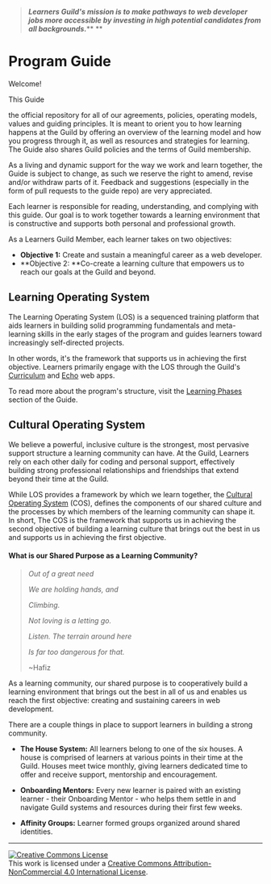 > _**Learners Guild's mission is to make pathways to web developer jobs more accessible by investing in high potential candidates from all backgrounds.**_** **

# Program Guide

Welcome!

This Guide 

the official repository for all of our agreements, policies, operating models, values and guiding principles. It is meant to orient you to how learning happens at the Guild by offering an overview of the learning model and how you progress through it, as well as resources and strategies for learning. The Guide also shares Guild policies and the terms of Guild membership.

As a living and dynamic support for the way we work and learn together, the Guide is subject to change, as such we reserve the right to amend, revise and/or withdraw parts of it. Feedback and suggestions \(especially in the form of pull requests to the guide repo\) are very appreciated.

Each learner is responsible for reading, understanding, and complying with this guide. Our goal is to work together towards a learning environment that is constructive and supports both personal and professional growth.

As a Learners Guild Member, each learner takes on two objectives:

* **Objective 1:** Create and sustain a meaningful career as a web developer.
* **Objective 2: **Co-create a learning culture that empowers us to reach our goals at the Guild and beyond.

## Learning Operating System

The Learning Operating System \(LOS\) is a sequenced training platform that aids learners in building solid programming fundamentals and meta-learning skills in the early stages of the program and guides learners toward increasingly self-directed projects.

In other words, it's the framework that supports us in achieving the first objective. Learners primarily engage with the LOS through the Guild's [Curriculum](https://curriculum.learnersguild.org/) and [Echo](https://echo.learnersguild.org/) web apps.

To read more about the program's structure, visit the [Learning Phases](/Learning/Phases.md) section of the Guide.

## Cultural Operating System

We believe a powerful, inclusive culture is the strongest, most pervasive support structure a learning community can have. At the Guild, Learners rely on each other daily for coding and personal support, effectively building strong professional relationships and friendships that extend beyond their time at the Guild.

While LOS provides a framework by which we learn together, the [Cultural Operating System](https://cos.learnersguild.org/) \(COS\), defines the components of our shared culture and the processes by which members of the learning community can shape it. In short, The COS  is the framework that supports us in achieving the second objective of building a learning culture that brings out the best in us and supports us in achieving the first objective.

#### **What is our Shared Purpose as a Learning Community?**

> _Out of a great need_
>
> _We are holding hands, and_
>
> _Climbing._
>
> _Not loving is a letting go._
>
> _Listen. The terrain around here_
>
> _Is far too dangerous for that._
>
> ~Hafiz

As a learning community, our shared purpose is to cooperatively build a learning environment that brings out the best in all of us and enables us reach the first objective: creating and sustaining careers in web development.

There are a couple things in place to support learners in building a strong community.

* **The House System:** All learners belong to one of the six houses. A house is comprised of learners at various points in their time at the Guild. Houses meet twice monthly, giving learners dedicated time to offer and receive support, mentorship and encouragement.

* **Onboarding Mentors:** Every new learner is paired with an existing learner - their Onboarding Mentor - who helps them settle in and navigate Guild systems and resources during their first few weeks.

* **Affinity Groups:** Learner formed groups organized around shared identities.

---

[![Creative Commons License](https://i.creativecommons.org/l/by-nc/4.0/88x31.png)](http://creativecommons.org/licenses/by-nc/4.0/)  
This work is licensed under a [Creative Commons Attribution-NonCommercial 4.0 International License](http://creativecommons.org/licenses/by-nc/4.0/).

